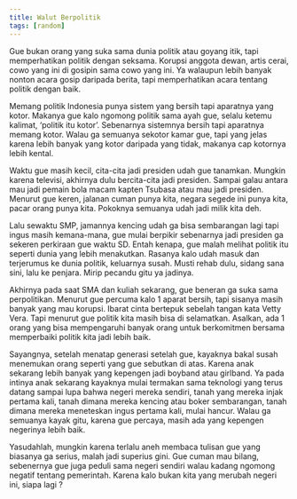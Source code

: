 ```yaml
---
title: Walut Berpolitik
tags: [random]
---
```

Gue bukan orang yang suka sama dunia politik atau goyang itik, tapi memperhatikan politik dengan seksama. Korupsi anggota dewan, artis cerai, cowo yang ini di gosipin sama cowo yang ini. Ya walaupun lebih banyak nonton acara gosip daripada berita, tapi memperhatikan acara tentang politik dengan baik.

Memang politik Indonesia punya sistem yang bersih tapi aparatnya yang kotor. Makanya gue kalo ngomong politik sama ayah gue, selalu ketemu kalimat, ‘politik itu kotor’. Sebenarnya sistemnya bersih tapi aparatnya memang kotor. Walau ga semuanya sekotor kamar gue, tapi yang jelas karena lebih banyak yang kotor daripada yang tidak, makanya cap kotornya lebih kental.

<!--more-->

Waktu gue masih kecil, cita-cita jadi presiden udah gue tanamkan. Mungkin karena televisi, akhirnya dulu bercita-cita jadi presiden. Sampai galau antara mau jadi pemain bola macam kapten Tsubasa atau mau jadi presiden. Menurut gue keren, jalanan cuman punya kita, negara segede ini punya kita, pacar orang punya kita. Pokoknya semuanya udah jadi milik kita deh.

Lalu sewaktu SMP, jamannya kencing udah ga bisa sembarangan lagi tapi ingus masih kemana-mana, gue mulai berpikir sebenarnya jadi presiden ga sekeren perkiraan gue waktu SD. Entah kenapa, gue malah melihat politik itu seperti dunia yang lebih menakutkan. Rasanya kalo udah masuk dan terjerumus ke dunia politik, keluarnya susah. Musti rehab dulu, sidang sana sini, lalu ke penjara. Mirip pecandu gitu ya jadinya.

Akhirnya pada saat SMA dan kuliah sekarang, gue beneran ga suka sama perpolitikan. Menurut gue percuma kalo 1 aparat bersih, tapi sisanya masih banyak yang mau korupsi. Ibarat cinta bertepuk sebelah tangan kata Vetty Vera. Tapi menurut gue politik kita masih bisa di selamatkan. Asalkan, ada 1 orang yang bisa mempengaruhi banyak orang untuk berkomitmen bersama memperbaiki politik kita jadi lebih baik.

Sayangnya, setelah menatap generasi setelah gue, kayaknya bakal susah menemukan orang seperti yang gue sebutkan di atas. Karena anak sekarang lebih banyak yang kepengen jadi boyband atau girlband. Ya pada intinya anak sekarang kayaknya mulai termakan sama teknologi yang terus datang sampai lupa bahwa negeri mereka sendiri, tanah yang mereka injak pertama kali, tanah dimana mereka kencing atau boker sembarangan, tanah dimana mereka meneteskan ingus pertama kali, mulai hancur. Walau ga semuanya kayak gitu, karena gue percaya, masih ada yang kepengen negerinya lebih baik.

Yasudahlah, mungkin karena terlalu aneh membaca tulisan gue yang biasanya ga serius, malah jadi superius gini. Gue cuman mau bilang, sebenernya gue juga peduli sama negeri sendiri walau kadang ngomong negatif tentang pemerintah. Karena kalo bukan kita yang merubah negeri ini, siapa lagi ?
